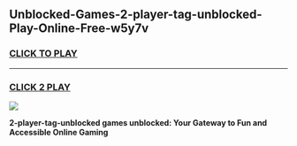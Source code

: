 
## Unblocked-Games-2-player-tag-unblocked-Play-Online-Free-w5y7v
<h3>
<a href="https://premium76.site?title=2-player-tag-unblocked&ref=26A">CLICK TO PLAY</a></h3>
<hr>

<h3>
<a href="https://premium76.site?title=2-player-tag-unblocked&ref=26A">CLICK 2 PLAY</a>
  
</h3>

<a href="https://premium76.site?title=2-player-tag-unblocked&ref=26A"><img src="https://clearcache.store/games.png"></a>


**2-player-tag-unblocked games unblocked: Your Gateway to Fun and Accessible Online Gaming**
